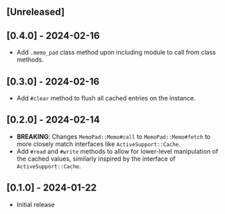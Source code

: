## [Unreleased]

## [0.4.0] - 2024-02-16

- Add `.memo_pad` class method upon including module to call from class methods.

## [0.3.0] - 2024-02-16

- Add `#clear` method to flush all cached entries on the instance.

## [0.2.0] - 2024-02-14

- **BREAKING**: Changes `MemoPad::Memo#call` to `MemoPad::Memo#fetch` to more closely match interfaces like `ActiveSupport::Cache`.
- Add `#read` and `#write` methods to allow for lower-level manipulation of the cached values, similarly inspired by the interface of `ActiveSupport::Cache`.

## [0.1.0] - 2024-01-22

- Initial release

